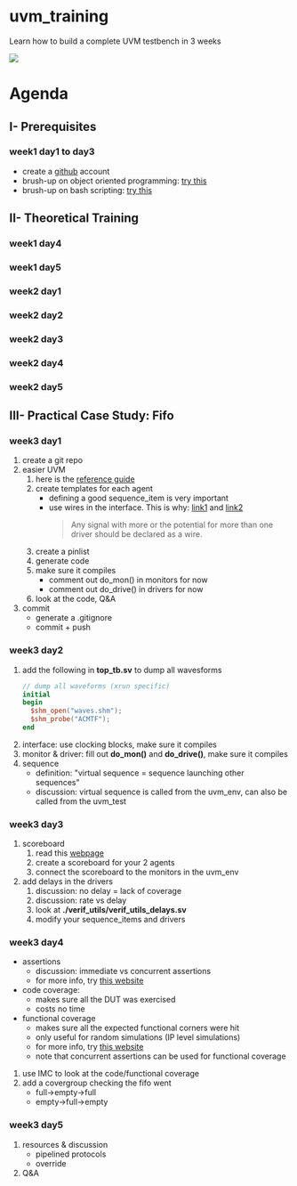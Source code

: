 # uvm_training
Learn how to build a complete UVM testbench in 3 weeks

![](https://www.chipverify.com/uvm/uvm-testbench-top)

# Agenda
## I- Prerequisites
### week1 day1 to day3
  - create a [github](https://github.com) account
  - brush-up on object oriented programming: [try this](https://datascientest.com/programmation-orientee-objet-guide-ultime)
  - brush-up on bash scripting: [try this](https://www.learnshell.org/)


## II- Theoretical Training
### week1 day4

### week1 day5

### week2 day1

### week2 day2

### week2 day3

### week2 day4

### week2 day5


## III- Practical Case Study: Fifo
### week3 day1
  1. create a git repo
  2. easier UVM
      1. here is the [reference guide](https://www.doulos.com/knowhow/systemverilog/uvm/easier-uvm/easier-uvm-code-generator/easier-uvm-code-generator-reference-guide/)
      2. create templates for each agent
          - defining a good sequence_item is very important
          - use wires in the interface. This is why: [link1](https://verificationacademy.com/forums/systemverilog/wire-vs.-logic-sv-interface) and [link2](https://blogs.sw.siemens.com/verificationhorizons/2013/05/03/wire-vs-reg/)
              > Any signal with more or the potential for more than one driver should be declared as a wire.
      3. create a pinlist
      4. generate code
      5. make sure it compiles
          - comment out do_mon() in monitors for now
          - comment out do_drive() in drivers for now
      6. look at the code, Q&A
  3. commit
      - generate a .gitignore
      - commit + push

### week3 day2
  1. add the following in **top_tb.sv** to dump all wavesforms
      ```verilog
      // dump all waveforms (xrun specific)
      initial
      begin
        $shm_open("waves.shm");
        $shm_probe("ACMTF");
      end
      ```
  2. interface: use clocking blocks, make sure it compiles
  3. monitor & driver: fill out **do_mon()** and **do_drive()**, make sure it compiles
  4. sequence
      - definition: "virtual sequence = sequence launching other sequences"
      - discussion: virtual sequence is called from the uvm_env, can also be called from the uvm_test

### week3 day3
  1. scoreboard
      1. read this [webpage](http://www.testbench.in/UL_11_PHASE_8_SCOREBOARD.html)
      2. create a scoreboard for your 2 agents
      3. connect the scoreboard to the monitors in the uvm_env
  2. add delays in the drivers
      1. discussion: no delay = lack of coverage
      2. discussion: rate vs delay
      3. look at **./verif_utils/verif_utils_delays.sv**
      4. modify your sequence_items and drivers

### week3 day4
  - assertions
      - discussion: immediate vs concurrent assertions
      - for more info, try [this website](https://www.doulos.com/knowhow/systemverilog/systemverilog-tutorials/systemverilog-assertions-tutorial)
  - code coverage:
      - makes sure all the DUT was exercised
      - costs no time
  - functional coverage
      - makes sure all the expected functional corners were hit
      - only useful for random simulations (IP level simulations)
      - for more info, try [this website](https://www.chipverify.com/systemverilog/systemverilog-functional-coverage)
      - note that concurrent assertions can be used for functional coverage
  1. use IMC to look at the code/functional coverage
  2. add a covergroup checking the fifo went
      - full->empty->full
      - empty->full->empty

### week3 day5
  1. resources & discussion
      - pipelined protocols
      - override
  2. Q&A
